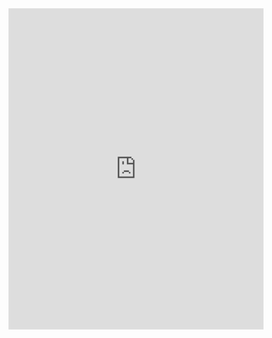 
<iframe src="https://www.linkedin.com/embed/feed/update/urn:li:ugcPost:6916840475916201984" height="634" width="504" frameborder="0" allowfullscreen="" title="Publicação incorporada"></iframe>
